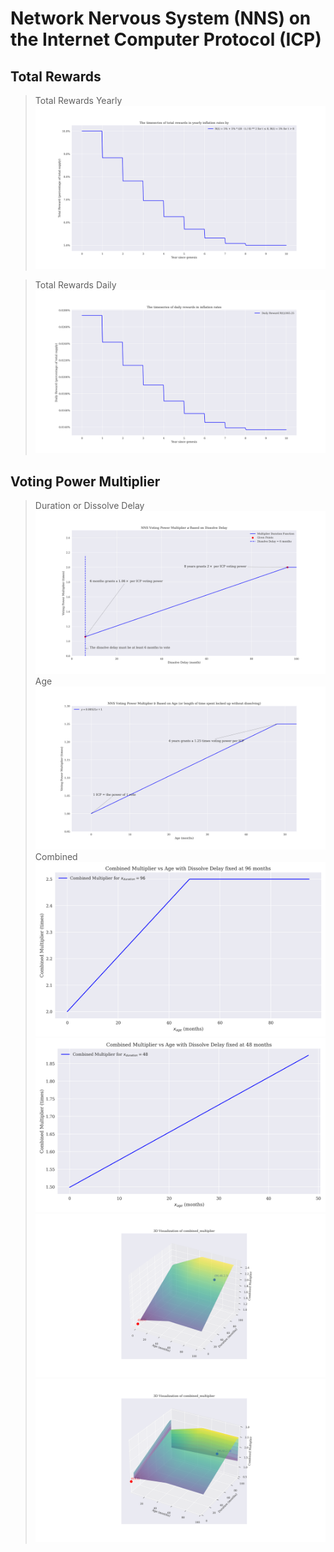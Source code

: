 # Network Nervous System (NNS) on the Internet Computer Protocol (ICP)

## Total Rewards

> Total Rewards Yearly
![](figures/total_reward_yearly.png)

> Total Rewards Daily
![](figures/total_reward_daily.png)

## Voting Power Multiplier 

> Duration or Dissolve Delay
![](figures/multiplier_duration.png)
> Age
![](figures/multiplier_age.png)
> Combined
![](figures/multiplier_age_duration96.png)
![](figures/multiplier_age_fix_duration.png)
![](figures/multiplier_combined.png)
![](figures/multiplier_combined_2.png)
